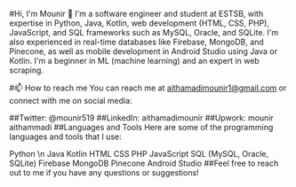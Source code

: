 #Hi, I'm Mounir 👋
I'm a software engineer and student at ESTSB, with expertise in Python, Java, Kotlin, web development (HTML, CSS, PHP), JavaScript, and SQL frameworks such as MySQL, Oracle, and SQLite. I'm also experienced in real-time databases like Firebase, MongoDB, and Pinecone, as well as mobile development in Android Studio using Java or Kotlin. I'm a beginner in ML (machine learning) and an expert in web scraping.

#📫 How to reach me
You can reach me at aithamadimounir1@gmail.com or connect with me on social media:

##Twitter: @mounir519
##LinkedIn: aithamadimounir
##Upwork: mounir aithammadi
##Languages and Tools
Here are some of the programming languages and tools that I use:

Python \n
Java
Kotlin
HTML
CSS
PHP
JavaScript
SQL (MySQL, Oracle, SQLite)
Firebase
MongoDB
Pinecone
Android Studio
##Feel free to reach out to me if you have any questions or suggestions!
